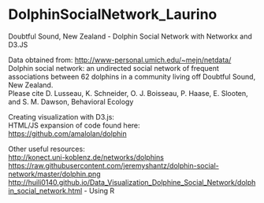 # DolphinSocialNetwork_Laurino <br>
Doubtful Sound, New Zealand - Dolphin Social Network with Networkx and D3.JS

Data obtained from: http://www-personal.umich.edu/~mejn/netdata/ <br>
Dolphin social network: an undirected social network of frequent associations between 62 dolphins in a community living off Doubtful Sound, New Zealand. <br>
Please cite D. Lusseau, K. Schneider, O. J. Boisseau, P. Haase, E. Slooten, and S. M. Dawson, Behavioral Ecology <br>

Creating visualization with D3.js: <br>
HTML/JS expansion of code found here: https://github.com/amalolan/dolphin

Other useful resources: <br>
http://konect.uni-koblenz.de/networks/dolphins <br>
https://raw.githubusercontent.com/jeremyshantz/dolphin-social-network/master/dolphin.png <br>
http://huili0140.github.io/Data_Visualization_Dolphine_Social_Network/dolphin_social_network.html - Using R 
